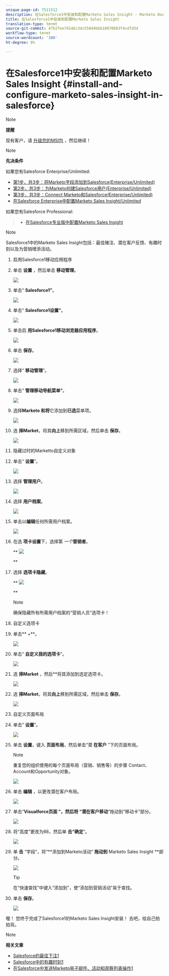 ```yaml
---
unique-page-id: 7511512
description: 在Salesforce1中安装和配置Marketo Sales Insight - Marketo Docs —— 产品文档
title: 在Salesforce1中安装和配置Marketo Sales Insight
translation-type: tm+mt
source-git-commit: 47b2fee7d146c3dc558d4bbb10070683f4cdfd3d
workflow-type: tm+mt
source-wordcount: '380'
ht-degree: 0%

---
```



# 在Salesforce1中安装和配置Marketo Sales Insight {#install-and-configure-marketo-sales-insight-in-salesforce}

>[!NOTE]
>
>**提醒**
>
>现有客户，请 [升级您的MSI包](http://docs.marketo.com/x/_gU6Ag) ，然后继续！

>[!NOTE]
>
>**先决条件**
>
>如果您有Salesforce Enterprise/Unlimited:
>
>* [第1步，共3步：将Marketo字段添加到Salesforce(Enterprise/Unlimited)](../../../../product-docs/crm-sync/salesforce-sync/setup/enterprise-unlimited-edition/step-1-of-3-add-marketo-fields-to-salesforce-enterprise-unlimited.md)
>* [第2步，共3步：为Marketo创建Salesforce用户(Enterprise/Unlimited)](../../../../product-docs/crm-sync/salesforce-sync/setup/enterprise-unlimited-edition/step-2-of-3-create-a-salesforce-user-for-marketo-enterprise-unlimited.md)
>* [第3步，共3步：Connect Marketo和Salesforce(Enterprise/Unlimited)](../../../../product-docs/crm-sync/salesforce-sync/setup/enterprise-unlimited-edition/step-3-of-3-connect-marketo-and-salesforce-enterprise-unlimited.md)
>* [在Salesforce Enterprise中配置Marketo Sales Insight/Unlimited](../../../../product-docs/marketo-sales-insight/msi-for-salesforce/configuration/configure-marketo-sales-insight-in-salesforce-enterprise-unlimited.md)

>
>
如果您有Salesforce Professional:
>
>* [在Salesforce专业版中配置Marketo Sales Insight](../../../../product-docs/marketo-sales-insight/msi-for-salesforce/configuration/configure-marketo-sales-insight-in-salesforce-professional-edition.md)

>



>[!NOTE]
>
>Salesforce1中的Marketo Sales Insight包括：最佳赌注、潜在客户反馈、有趣时刻以及为营销增添活动。

1. 启用Salesforce1移动应用程序
1. 单击 **设置** ，然后单击 **移动管理**。

   ![](assets/image2015-4-21-15-3a29-3a22.png)

1. 单击“ **Salesforce1”**。

   ![](assets/image2015-4-21-15-3a30-3a51.png)

1. 单击“ **Salesforce1设置”**。

   ![](assets/image2015-4-21-15-3a32-3a21.png)

1. 单击启 **用Salesforce1移动浏览器应用程序**。

   ![](assets/image2015-4-21-15-3a34-3a27.png)

1. 单击 **保存**。

   ![](assets/image2015-4-21-15-3a42-3a48.png)

1. 选择“ **移动管理**”。

   ![](assets/image2015-4-22-11-3a10-3a14.png)

1. 单击“ **管理移动导航菜单”**。

   ![](assets/image2015-4-22-11-3a13-3a10.png)

1. 选择**Marketo **和**将**它添加到**已选**菜单项。

   ![](assets/image2015-4-22-14-3a55-3a37.png)

1. 选 **择Market**，将其**向上**移到所需区域，然后单击 **保存**。

   ![](assets/image2015-4-22-17-3a20-3a56.png)

1. 隐藏过时的Marketto自定义对象
1. 单击“ **设置**”。

   ![](assets/image2015-4-22-15-3a13-3a48.png)

1. 选择 **管理用户**。

   ![](assets/image2015-5-5-11-3a13-3a45.png)

1. 选择 **用户档案**。

   ![](assets/image2015-5-5-11-3a15-3a21.png)

1. 单击以**编辑**任何所需用户档案。

   ![](assets/image2015-5-5-13-3a51-3a36.png)

1. 在选 **项卡设置**&#x200B;下，选择第 *一个***营销者**。

   ** ![](assets/image2015-5-5-13-3a55-3a36.png)

   **

1. 选择 **选项卡隐藏**。

   ** ![](assets/image2015-5-5-14-3a2-3a29.png)

   **

   >[!NOTE]
   >
   >确保隐藏所有所需用户档案的“营销人员”选项卡！

1. 自定义选项卡
1. 单击** +**。

   ![](assets/image2015-4-22-17-3a14-3a49.png)

1. 单击“ **自定义我的选项卡**”。

   ![](assets/image2015-4-22-17-3a16-3a22.png)

1. 选 **择Market** ，然后**将其添加到选定选项卡。

   ![](assets/image2015-4-22-17-3a17-3a15.png)

1. 选 **择Market**，将其**向上**移到所需区域，然后单击 **保存**。

   ![](assets/image2015-4-22-18-3a29-3a47.png)

1. 自定义页面布局
1. 单击“ **设置**”。

   ![](assets/image2015-4-22-17-3a26-3a56.png)

1. 单击 **设置**，键入 **页面布局**，然后单击“潜 **在客户** ”下的页面布局。

   >[!NOTE]
   >
   >重复您的组织使用的每个页面布局（营销、销售等）的步骤 Contact、Account和Opportunity对象。

   ![](assets/image2015-4-22-17-3a34-3a33.png)

1. 单击 **编辑** ，以更改潜在客户布局。

   ![](assets/image2015-4-22-17-3a44-3a0.png)

1. 单击“**Visualforce页面 **”，然后将** “潜在客户移动**”拖动到“移动卡”部分。

   ![](assets/image2015-4-22-17-3a49-3a37.png)

1. 将“高度”更改为66，然后单 **击“确定**”。

   ![](assets/image2015-4-22-17-3a52-3a15.png)

1. 单 **击** “字段”，将“**添加到Marketo活动” **拖动到** Marketo Sales Insight **部分。

   ![](assets/configure-step-6.png)

   >[!TIP]
   >
   >在“快速查找”中键入“添加到”，使“添加到营销活动”易于查找。

1. 单击 **保存**。

   ![](assets/image2015-4-22-18-3a1-3a56.png)

喔！ 您终于完成了Salesforce1的Marketo Sales Insight安装！ 去吧，给自己拍拍背。

>[!NOTE]
>
>**相关文章**
>
>* [Salesforce的最佳下注1](best-bets-in-salesforce1.md)
>* [Salesforce中的有趣时刻1](interesting-moments-in-salesforce1.md)
>* [在Salesforce中发送Marketo电子邮件、活动和观察列表操作1](send-marketo-email-and-campaign-and-watchlist-actions-in-salesforce1.md)

>



